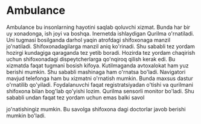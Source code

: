 # Ambulance

Ambulance bu insonlarning hayotini saqlab qoluvchi xizmat. Bunda har bir uy xonadonga, 
ish joyi va boshqa. Inernetda ishlaydigan Qurilma o'rnatiladi. Uni tugmasi bosilganda 
darhol yaqin atrofdagi shifoxonaga manzil jo'natiladi. Shifoxonadagilarga manzil aniq 
ko'rinadi. Shu sababli tez yordam hozirgi kundagiga qaraganda tez yetib boradi. Hozirda 
tez yordam chaqirish uchun shifoxonadagi dispeytcherlarga qo'nqiroq qilish kerak edi. 
Bu xizmatda faqat tugmani bosish kifoya. Kutilmaganda avtoxalokat ham yuz berishi mumkin. 
Shu sababli mashinaga ham o'rnatsa bo'ladi. Navigatori mavjud telefonga  ham bu xizmatni 
o'rnatish  mumkin. Bunda maxsus dastur o'rnatilib qo'yiladi. Foydalanuvchi faqat 
registratsiyadan o'tishi va qurilmani shifoxona bilan bog'lab qo'yishi lozim. Qurilma 
sensorli monitor bo'ladi. Shu sababli undan faqat tez yordam uchun emas balki savol

jo'natishingiz mumkin. Bu savolga shifoxona dagi doctorlar javob berishi mumkin bo'ladi.
